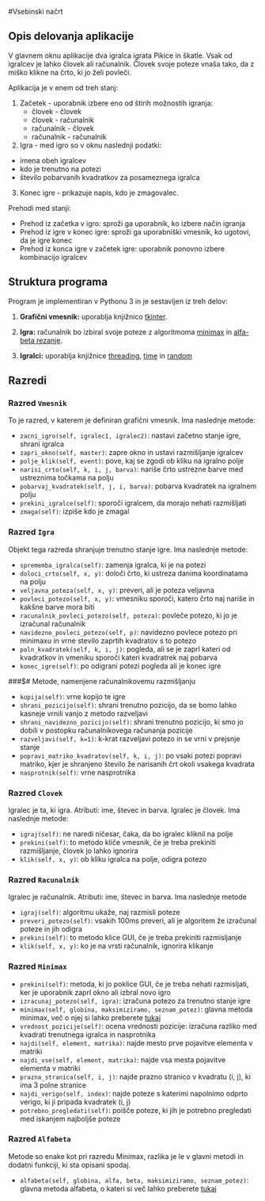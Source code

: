 #Vsebinski načrt

## Opis delovanja aplikacije

V glavnem oknu aplikacije dva igralca igrata Pikice in škatle. Vsak od igralcev je lahko človek ali računalnik. Človek svoje poteze vnaša tako, da z miško klikne na črto, ki jo želi povleči.

Aplikacija je v enem od treh stanj:


1. Začetek - uporabnik izbere eno od štirih možnostih igranja:
   * človek - človek
   * človek - računalnik
   * računalnik - človek
   * računalnik - računalnik
2. Igra - med igro so v oknu naslednji podatki:
  * imena obeh igralcev
  * kdo je trenutno na potezi
  * število pobarvanih kvadratkov za posameznega igralca
3. Konec igre - prikazuje napis, kdo je zmagovalec.

Prehodi med stanji:

* Prehod iz začetka v igro: sproži ga uporabnik, ko izbere način igranja
* Prehod iz igre v konec igre: sproži ga uporabniški vmesnik, ko ugotovi, da je igre konec
* Prehod iz konca igre v začetek igre: uporabnik ponovno izbere kombinacijo igralcev

## Struktura programa

Program je implementiran v Pythonu 3 in je sestavljen iz treh delov:

1. **Grafični vmesnik:** uporablja knjižnico [tkinter](http://infohost.nmt.edu/tcc/help/pubs/tkinter/web/index.html).

2. **Igra:** računalnik bo izbiral svoje poteze z algoritmoma [minimax](https://cs.stanford.edu/people/eroberts/courses/soco/projects/1998-99/game-theory/Minimax.html) in [alfa-beta rezanje](https://en.wikipedia.org/wiki/Alpha–beta_pruning).

3. **Igralci:** uporablja knjižnice [threading](https://docs.python.org/2/library/threading.html), [time](https://docs.python.org/2/library/time.html) in [random](https://docs.python.org/2/library/random.html)

## Razredi

### Razred `Vmesnik`
To je razred, v katerem je definiran grafični vmesnik. Ima naslednje metode:
* `zacni_igro(self, igralec1, igralec2)`: nastavi začetno stanje igre, shrani igralca
* `zapri_okno(self, master)`: zapre okno in ustavi razmišljanje igralcev
* `polje_klik(self, event)`: pove, kaj se zgodi ob kliku na igralno polje
* `narisi_crto(self, k, i, j, barva)`: nariše črto ustrezne barve med ustreznima točkama na polju
* `pobarvaj_kvadratek(self, j, i, barva)`: pobarva kvadratek na igralnem polju
* `prekini_igralce(self)`: sporoči igralcem, da morajo nehati razmišljati
* `zmaga(self)`: izpiše kdo je zmagal

### Razred `Igra`

Objekt tega razreda shranjuje trenutno stanje igre. Ima naslednje metode:
* `sprememba_igralca(self)`: zamenja igralca, ki je na potezi
* `doloci_crto(self, x, y)`: določi črto, ki ustreza danima koordinatama na polju
* `veljavna_poteza(self, x, y)`: preveri, ali je poteza veljavna
* `povleci_potezo(self, x, y)`: vmesniku sporoči, katero črto naj nariše in kakšne barve mora biti
* `racunalnik_povleci_potezo(self, poteza)`: povleče potezo, ki jo je izračunal računalnik
* `navidezno_povleci_potezo(self, p)`: navidezno povlece potezo pri minimaxu in vrne stevilo zaprtih kvadratov s to potezo
* `poln_kvadratek(self, k, i, j)`: pogleda, ali se je zaprl kateri od kvadratkov in vmeniku sporoči kateri kvadratrek naj pobarva
* `konec_igre(self)`: po odigrani potezi pogleda ali je konec igre

###$# Metode, namenjene računalnikovemu razmišljanju
* `kopija(self)`: vrne kopijo te igre 
* `shrani_pozicijo(self)`: shrani trenutno pozicijo, da se bomo lahko kasneje vrnili vanjo z metodo razveljavi
* `shrani_navidezno_pozicijo(self)`: shrani trenutno pozicijo, ki smo jo dobili v postopku računalnikovega računanja pozicije 
* `razveljavi(self, k=1)`: k-krat razveljavi potezo in se vrni v prejsnje stanje
* `popravi_matriko_kvadratov(self, k, i, j)`: po vsaki potezi popravi matriko, kjer je shranjeno število že narisanih črt okoli vsakega kvadrata
* `nasprotnik(self)`: vrne nasprotnika

### Razred `Clovek`
Igralec je ta, ki igra. 
Atributi: ime, števec in barva.
Igralec je človek. Ima naslednje metode:
* `igraj(self)`: ne naredi ničesar, čaka, da bo igralec kliknil na polje
* `prekini(self)`: to metodo kliče vmesnik, če je treba prekiniti razmišljanje, človek jo lahko ignorira
* `klik(self, x, y)`: ob kliku igralca na polje, odigra potezo

### Razred `Racunalnik`
Igralec je računalnik.
Atributi: ime, števec in barva.
Ima naslednje metode
* `igraj(self)`: algoritmu ukaže, naj razmisli poteze
* `preveri_potezo(self)`: vsakih 100ms preveri, ali je algoritem že izračunal poteze in jih odigra
* `prekini(self)`: to metodo klice GUI, če je treba prekiniti razmisljanje
* `klik(self, x, y)`: ko je na vrsti računalnik, ignorira klikanje

### Razred `Minimax`
* `prekini(self)`: metoda, ki jo poklice GUI, če je treba nehati razmisljati, ker je uporabnik zaprl okno ali izbral novo igro
* `izracunaj_potezo(self, igra)`: izračuna potezo za trenutno stanje igre
* `minimax(self, globina, maksimiziramo, seznam_potez)`: glavna metoda minimax, več o njej si lahko preberete
[tukaj](https://cs.stanford.edu/people/eroberts/courses/soco/projects/1998-99/game-theory/Minimax.html)
* `vrednost_pozicije(self)`: ocena vrednosti pozicije: izračuna razliko med kvadrati trenutnega igralca in nasprotnika
* `najdi(self, element, matrika)`: najde mesto prve pojavitve elementa v matriki 
* `najdi_vse(self, element, matrika)`: najde vsa mesta pojavitve elementa v matriki
* `prazna_stranica(self, i, j)`: najde prazno stranico v kvadratu (i, j), ki ima 3 polne stranice
* `najdi_verigo(self, index)`: najde poteze s katerimi napolnimo odprto verigo, ki ji pripada kvadratek (i, j)
* `potrebno_pregledati(self)`: poišče poteze, ki jih je potrebno pregledati med iskanjem najboljše poteze


### Razred `Alfabeta`
Metode so enake kot pri razredu Minimax, razlika je le v glavni metodi in dodatni funkciji, ki sta opisani spodaj.
* `alfabeta(self, globina, alfa, beta, maksimiziramo, seznam_potez)`: glavna metoda alfabeta, o kateri si več lahko preberete [tukaj](https://www.ocf.berkeley.edu/~yosenl/extras/alphabeta/alphabeta.html)
